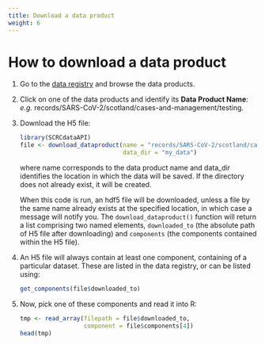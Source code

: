 ```yaml
---
title: Download a data product
weight: 6
---
```


# How to download a data product

1. Go to the [data registry](https://data.scrc.uk/) and browse the data products.

2. Click on one of the data products and identify its **Data Product Name**:
<br> *e.g.* records/SARS-CoV-2/scotland/cases-and-management/testing.

3. Download the H5 file:

   ``` R
   library(SCRCdataAPI)
   file <- download_dataproduct(name = "records/SARS-CoV-2/scotland/cases-and-management/testing",
                                data_dir = "my_data")
   ```
   where name corresponds to the data product name and data_dir identifies the location in which the data will be saved. If the directory does not already exist, it will be created.

   When this code is run, an hdf5 file will be downloaded, unless a file by the same name already exists at the specified location, in which case a message will notify you. The `download_dataproduct()` function will return a list comprising two named elements, `downloaded_to` (the absolute path of H5 file after downloading) and `components` (the components contained within the H5 file).

4. An H5 file will always contain at least one component, containing of a particular dataset. These are listed in the data registry, or can be listed using:
   ``` R
   get_components(file$downloaded_to)
   ```

4. Now, pick one of these components and read it into R:

   ``` R
   tmp <- read_array(filepath = file$downloaded_to, 
                     component = file$components[4])
   head(tmp)
   ```